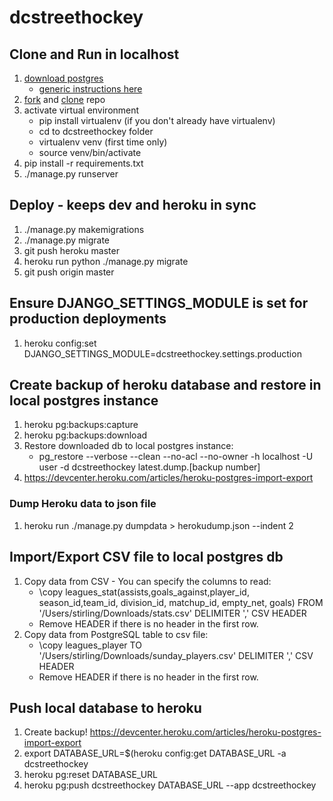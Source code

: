 # dcstreethockey

## Clone and Run in localhost
1. [download postgres](https://www.enterprisedb.com/downloads/postgres-postgresql-downloads#linux) 
   - [generic instructions here](https://www.postgresql.org/download/linux/)
1. [fork](https://help.github.com/articles/fork-a-repo/) and [clone](https://help.github.com/articles/cloning-a-repository/) repo
1. activate virtual environment 
   - pip install virtualenv (if you don't already have virtualenv)
   - cd to dcstreethockey folder
   - virtualenv venv (first time only)
   - source venv/bin/activate
1. pip install -r requirements.txt
1. ./manage.py runserver

## Deploy - keeps dev and heroku in sync
1. ./manage.py makemigrations
1. ./manage.py migrate
1. git push heroku master
1. heroku run python ./manage.py migrate
1. git push origin master

## Ensure DJANGO_SETTINGS_MODULE is set for production deployments
1. heroku config:set DJANGO_SETTINGS_MODULE=dcstreethockey.settings.production

## Create backup of heroku database and restore in local postgres instance
1. heroku pg:backups:capture
1. heroku pg:backups:download
1. Restore downloaded db to local postgres instance: 
   - pg_restore --verbose --clean --no-acl --no-owner -h localhost -U user -d dcstreethockey latest.dump.[backup number]
1. https://devcenter.heroku.com/articles/heroku-postgres-import-export

### Dump Heroku data to json file
1. heroku run ./manage.py dumpdata > herokudump.json --indent 2

## Import/Export CSV file to local postgres db
1. Copy data from CSV - You can specify the columns to read:
   - \copy leagues_stat(assists,goals_against,player_id, season_id,team_id, division_id, matchup_id, empty_net, goals) FROM '/Users/stirling/Downloads/stats.csv' DELIMITER ',' CSV HEADER
   - Remove HEADER if there is no header in the first row.
1. Copy data from PostgreSQL table to csv file:
   - \copy leagues_player TO '/Users/stirling/Downloads/sunday_players.csv' DELIMITER ',' CSV HEADER
   - Remove HEADER if there is no header in the first row.
   
## Push local database to heroku
1. Create backup! https://devcenter.heroku.com/articles/heroku-postgres-import-export 
1. export DATABASE_URL=$(heroku config:get DATABASE_URL -a dcstreethockey 
1. heroku pg:reset DATABASE_URL
1. heroku pg:push dcstreethockey DATABASE_URL --app dcstreethockey
